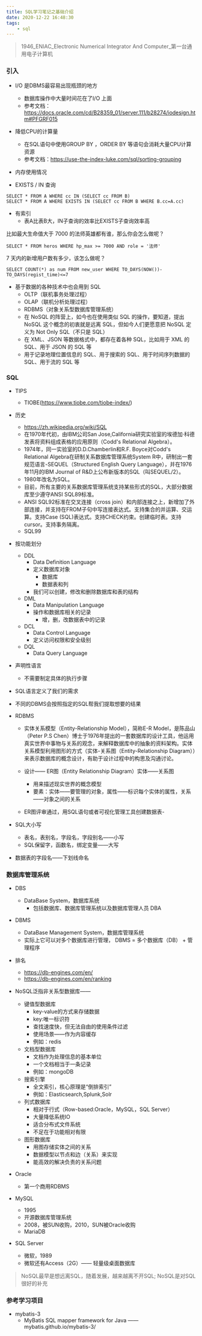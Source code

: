```yaml
---
title: SQL学习笔记之基础介绍
date: 2020-12-22 16:48:30
tags:
    - sql
---
```



> 1946_ENIAC_Electronic Numerical Integrator And Computer_第一台通用电子计算机

### 引入

- I/O 是DBMS最容易出现瓶颈的地方
	- 数据库操作中大量时间花在了I/O 上面
  - 参考文档：https://docs.oracle.com/cd/B28359_01/server.111/b28274/iodesign.htm#PFGRF015
- 降低CPU的计算量
	- 在SQL语句中使用GROUP BY ，ORDER BY 等语句会消耗大量CPU计算资源
  - 参考文档：https://use-the-index-luke.com/sql/sorting-grouping
- 内存使用情况


- EXISTS  / IN  查询

```
SELECT * FROM A WHERE cc IN (SELECT cc FROM B)
SELECT * FROM A WHERE EXISTS IN (SELECT cc FROM B WHERE B.cc=A.cc)
```

- 有索引
	- 表A比表B大，IN子查询的效率比EXISTS子查询效率高


比如最大生命值大于 7000 的法师英雄都有谁，那么你会怎么做呢？
```
SELECT * FROM heros WHERE hp_max >= 7000 AND role = '法师'
```


 7 天内的新增用户数有多少，该怎么做呢？

```
SELECT COUNT(*) as num FROM new_user WHERE TO_DAYS(NOW())-TO_DAYS(regist_time)<=7
```

- 基于数据的各种技术中也会用到 SQL
	- OLTP（联机事务处理过程）
	- OLAP（联机分析处理过程）
	- RDBMS（对象关系型数据库管理系统）
	- 在 NoSQL 的阵营上，如今也在使用类似 SQL 的操作，要知道，提出 NoSQL 这个概念的初衷就是远离 SQL，但如今人们更愿意把 NoSQL 定义为 Not Only SQL（不只是 SQL）
	- 在 XML、JSON 等数据格式中，都存在着各种 SQL，比如用于 XML 的 SQL、用于 JSON 的 SQL 等
	- 用于记录地理位置信息的 SQL、用于搜索的 SQL、用于时间序列数据的 SQL、用于流的 SQL 等


### SQL
- TIPS
	- TIOBE(https://www.tiobe.com/tiobe-index/)


- 历史
	- https://zh.wikipedia.org/wiki/SQL
	- 在1970年代初，由IBM公司San Jose,California研究实验室的埃德加·科德发表将资料组成表格的应用原则（Codd's Relational Algebra）。
	- 1974年，同一实验室的D.D.Chamberlin和R.F. Boyce对Codd's Relational Algebra在研制关系数据库管理系统System R中，研制出一套规范语言-SEQUEL（Structured English Query Language），并在1976年11月的IBM Journal of R&D上公布新版本的SQL（叫SEQUEL/2）。
	- 1980年改名为SQL。
	- 目前，所有主要的关系数据库管理系统支持某些形式的SQL，大部分数据库至少遵守ANSI SQL89标准。
	- ANSI SQL92标准在交叉连接（cross join）和内部连接之上，新增加了外部连接，并支持在FROM子句中写连接表达式。支持集合的并运算、交运算。支持Case (SQL)表达式。支持CHECK约束。创建临时表。支持cursor。支持事务隔离。
	- SQL99


- 按功能划分
	- DDL
		- Data Definition Language
		- 定义数据库对象
			- 数据库
			- 数据表和列
		- 我们可以创建，修改和删除数据库和表的结构
	- DML
		- Data Manipulation Language
		- 操作和数据库相关的记录
			- 增，删，改数据表中的记录
	- DCL
		- Data Control Language
		- 定义访问权限和安全级别
	- DQL
		- Data Query Language


- 声明性语言
	- 不需要制定具体的执行步骤
- SQL语言定义了我们的需求
- 不同的DBMS会按照指定的SQL帮我们提取想要的结果

- RDBMS
	- 实体关系模型（Entity-Relationship Model），简称E-R Model，是陈品山（Peter P.S Chen）博士于1976年提出的一套数据库的设计工具，他运用真实世界中事物与关系的观念，来解释数据库中的抽象的资料架构。实体关系模型利用图形的方式（实体-关系图（Entity-Relationship Diagram））来表示数据库的概念设计，有助于设计过程中的构思及沟通讨论。

	- 设计—— ER图（Entity Relationship Diagram）实体——关系图
		- 用来描述现实世界的概念模型
		- 要素：实体——要管理的对象，属性——标识每个实体的属性，关系——对象之间的关系

	- ER图评审通过，用SQL语句或者可视化管理工具创建数据表-

- SQL大小写
	- 表名，表别名，字段名，字段别名——小写
	- SQL保留字，函数名，绑定变量——大写
- 数据表的字段名——下划线命名


### 数据库管理系统
- DBS
  - DataBase System，数据库系统
	- 包括数据库、数据库管理系统以及数据库管理人员 DBA

- DBMS
	- DataBase Management System，数据库管理系统
	- 实际上它可以对多个数据库进行管理， DBMS = 多个数据库（DB） + 管理程序

- 排名
	- https://db-engines.com/en/
  - https://db-engines.com/en/ranking


- NoSQL泛指非关系型数据库——
	- 键值型数据库
		- key-value的方式来存储数据
		- key:唯一标识符
		- 查找速度快，但无法自由的使用条件过滤
		- 使用场景——作为内容缓存
		- 例如：redis
	- 文档型数据库
		- 文档作为处理信息的基本单位
		- 一个文档相当于一条记录
		- 例如：mongoDB
	- 搜索引擎
		- 全文索引，核心原理是“倒排索引”
		- 例如：Elasticsearch,Splunk,Solr
	- 列式数据库
		- 相对于行式（Row-based:Oracle，MySQL，SQL Server）
		- 大量降低系统IO
		- 适合分布式文件系统
		- 不足在于功能相对有限
	- 图形数据库
		- 用图存储实体之间的关系
		- 数据模型以节点和边（关系）来实现
		- 能高效的解决负责的关系问题


- Oracle
	- 第一个商用RDBMS
- MySQL
	- 1995
	- 开源数据库管理系统
	- 2008，被SUN收购，2010，SUN被Oracle收购
	- MariaDB
- SQL Server
	- 微软，1989
	- 微软还有Access（2G）—— 轻量级桌面数据库


> NoSQL最早是想远离SQL，随着发展，越来越离不开SQL; NoSQL是对SQL很好的补充



### 参考学习项目
- mybatis-3
  - MyBatis SQL mapper framework for Java —— mybatis.github.io/mybatis-3/